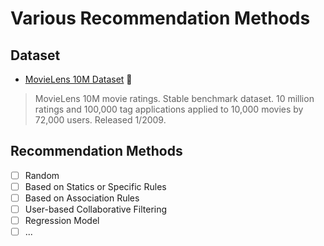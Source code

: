 # Various Recommendation Methods

## Dataset
- [MovieLens 10M Dataset](https://grouplens.org/datasets/movielens/10m/) :movie_camera:
> MovieLens 10M movie ratings. Stable benchmark dataset. 10 million ratings and 100,000 tag applications applied to 10,000 movies by 72,000 users. Released 1/2009.

## Recommendation Methods

- [ ] Random
- [ ] Based on Statics or Specific Rules
- [ ] Based on Association Rules
- [ ] User-based Collaborative Filtering
- [ ] Regression Model
- [ ] ...
